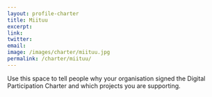 ```yaml
---
layout: profile-charter
title: Miituu
excerpt: 
link: 
twitter: 
email: 
image: /images/charter/miituu.jpg
permalink: /charter/miituu/
---
```


Use this space to tell people why your organisation signed the Digital Participation Charter and which projects you are supporting.